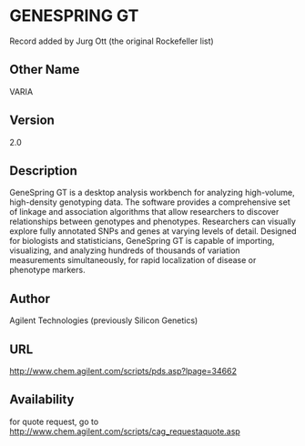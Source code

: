 # GENESPRING GT
Record added by Jurg Ott (the original Rockefeller list)

## Other Name
VARIA

## Version
2.0

## Description
GeneSpring GT is a desktop analysis workbench for analyzing high-volume, high-density genotyping data. The software provides a comprehensive set of linkage and association algorithms that allow researchers to discover relationships between genotypes and phenotypes. Researchers can visually explore fully annotated SNPs and genes at varying levels of detail. Designed for biologists and statisticians, GeneSpring GT is capable of importing, visualizing, and analyzing hundreds of thousands of variation measurements simultaneously, for rapid localization of disease or phenotype markers.

## Author
Agilent Technologies (previously Silicon Genetics)

## URL
http://www.chem.agilent.com/scripts/pds.asp?lpage=34662

## Availability
for quote request, go to http://www.chem.agilent.com/scripts/cag_requestaquote.asp
